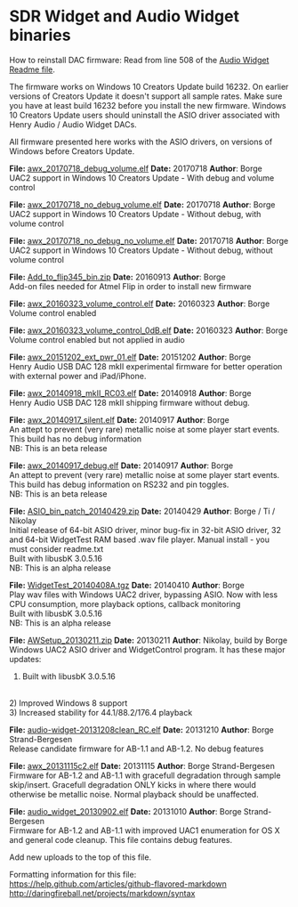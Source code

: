 
SDR Widget and Audio Widget binaries
====================================

How to reinstall DAC firmware: Read from line 508 of the <a href="https://github.com/borgestrand/sdr-widget/blob/audio-widget-experimental/AW_readme.txt#L508">Audio Widget Readme file</a>.

The firmware works on Windows 10 Creators Update build 16232. On earlier versions of Creators Update it doesn't support all sample rates. Make sure you have at least build 16232 before you install the new firmware. 
Windows 10 Creators Update users should uninstall the ASIO driver associated with Henry Audio / Audio Widget DACs.

All firmware presented here works with the ASIO drivers, on versions of Windows before Creators Update.


<b>File:</b> <a href="https://github.com/borgestrand/widget_binaries/raw/master/awx_20170718_debug_volume.elf">awx_20170718_debug_volume.elf</a>
<b>Date:</b> 20170718
<b>Author</b>: Borge
<br>
UAC2 support in Windows 10 Creators Update - With debug and volume control
<br>

<b>File:</b> <a href="https://github.com/borgestrand/widget_binaries/raw/master/awx_20170718_no_debug_volume.elf">awx_20170718_no_debug_volume.elf</a>
<b>Date:</b> 20170718
<b>Author</b>: Borge
<br>
UAC2 support in Windows 10 Creators Update - Without debug, with volume control
<br>

<b>File:</b> <a href="https://github.com/borgestrand/widget_binaries/raw/master/awx_20170718_no_debug_no_volume.elf">awx_20170718_no_debug_no_volume.elf</a>
<b>Date:</b> 20170718
<b>Author</b>: Borge
<br>
UAC2 support in Windows 10 Creators Update - Without debug, without volume control
<br>


<b>File:</b> <a href="https://github.com/borgestrand/widget_binaries/raw/master/Add_to_flip345_bin.zip">Add_to_flip345_bin.zip</a>
<b>Date:</b> 20160913
<b>Author</b>: Borge
<br>
Add-on files needed for Atmel Flip in order to install new firmware
<br>


<b>File:</b> <a href="https://github.com/borgestrand/widget_binaries/raw/master/awx_20160323_volume_control.elf">awx_20160323_volume_control.elf</a>
<b>Date:</b> 20160323
<b>Author</b>: Borge
<br>
Volume control enabled
<br>


<b>File:</b> <a href="https://github.com/borgestrand/widget_binaries/raw/master/awx_20160323_volume_control_0dB.elf">awx_20160323_volume_control_0dB.elf</a>
<b>Date:</b> 20160323
<b>Author</b>: Borge
<br>
Volume control enabled but not applied in audio
<br>


<b>File:</b> <a href="https://github.com/borgestrand/widget_binaries/raw/master/awx_20151202_ext_pwr_01.elf">awx_20151202_ext_pwr_01.elf</a>
<b>Date:</b> 20151202
<b>Author</b>: Borge
<br>
Henry Audio USB DAC 128 mkII experimental firmware for better operation with external power and iPad/iPhone.
<br>


<b>File:</b> <a href="https://github.com/borgestrand/widget_binaries/raw/master/awx_20140918_mkII_RC03.elf">awx_20140918_mkII_RC03.elf</a>
<b>Date:</b> 20140918
<b>Author</b>: Borge
<br>
Henry Audio USB DAC 128 mkII shipping firmware without debug.
<br>


<b>File:</b> <a href="https://github.com/borgestrand/widget_binaries/raw/master/awx_20140917_silent.elf">awx_20140917_silent.elf</a>
<b>Date:</b> 20140917
<b>Author</b>: Borge
<br>
An attept to prevent (very rare) metallic noise at some player start events. This build has no debug information
<br>
NB: This is an beta release


<b>File:</b> <a href="https://github.com/borgestrand/widget_binaries/raw/master/awx_20140917_debug.elf">awx_20140917_debug.elf</a>
<b>Date:</b> 20140917
<b>Author</b>: Borge
<br>
An attept to prevent (very rare) metallic noise at some player start events. This build has debug information on RS232 and pin toggles.
<br>
NB: This is an beta release


<b>File:</b> <a href="https://github.com/borgestrand/widget_binaries/raw/master/ASIO_bin_patch_20140429.zip">ASIO_bin_patch_20140429.zip</a>
<b>Date:</b> 20140429
<b>Author</b>: Borge / Ti / Nikolay
<br>
Initial release of 64-bit ASIO driver, minor bug-fix in 32-bit ASIO driver, 32 and 64-bit WidgetTest RAM based .wav file player. Manual install - you 
must consider readme.txt
<br>
Built with libusbK 3.0.5.16
<br>
NB: This is an alpha release


<b>File:</b> <a href="https://github.com/borgestrand/widget_binaries/raw/master/WidgetTest_20140410A.tgz">WidgetTest_20140408A.tgz</a>
<b>Date:</b> 20140410
<b>Author</b>: Borge
<br>
Play wav files with Windows UAC2 driver, bypassing ASIO. Now with less CPU consumption, more playback options, callback monitoring
<br>
Built with libusbK 3.0.5.16
<br>
NB: This is an alpha release


<b>File:</b> <a href="https://github.com/borgestrand/widget_binaries/raw/master/AWSetup_20130211.zip">AWSetup_20130211.zip</a>
<b>Date:</b> 20130211
<b>Author</b>: Nikolay, build by Borge
<br>
Windows UAC2 ASIO driver and WidgetControl program. It has these major updates:
<br>
1) Built with libusbK 3.0.5.16
<br>
2) Improved Windows 8 support
<br>
3) Increased stability for 44.1/88.2/176.4 playback

<b>File:</b> <a href="https://github.com/borgestrand/widget_binaries/raw/master/audio-widget-20131208clean_RC.elf">audio-widget-20131208clean_RC.elf</a>
<b>Date:</b> 20131210
<b>Author</b>: Borge Strand-Bergesen
<br>
Release candidate firmware for AB-1.1 and AB-1.2. No debug features


<b>File:</b> <a href="https://github.com/borgestrand/widget_binaries/raw/master/awx_20131115c2.elf">awx_20131115c2.elf</a>
<b>Date:</b> 20131115 
<b>Author</b>: Borge Strand-Bergesen
<br>
Firmware for AB-1.2 and AB-1.1 with gracefull degradation through sample skip/insert. Gracefull degradation ONLY kicks in where there would otherwise be metallic noise. Normal playback should be unaffected.


<b>File:</b> <a href="https://github.com/borgestrand/widget_binaries/raw/master/audio_widget_20130902.elf">audio_widget_20130902.elf</a>
<b>Date:</b> 20131010 
<b>Author</b>: Borge Strand-Bergesen
<br>
Firmware for AB-1.2 and AB-1.1 with improved UAC1 enumeration for OS X and general code cleanup. This file contains debug features.



Add new uploads to the top of this file.


Formatting information for this file:
<br>
https://help.github.com/articles/github-flavored-markdown
<br>
http://daringfireball.net/projects/markdown/syntax